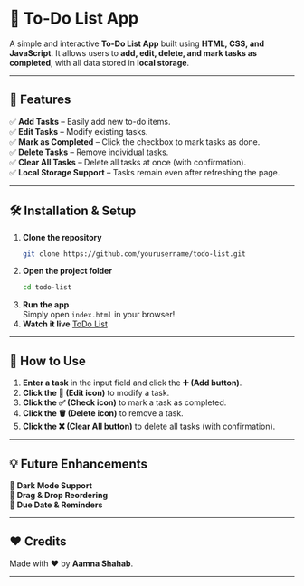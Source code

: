 # 📝 To-Do List App

A simple and interactive **To-Do List App** built using **HTML, CSS, and JavaScript**. It allows users to **add, edit, delete, and mark tasks as completed**, with all data stored in **local storage**.

---

## 🚀 Features

✅ **Add Tasks** – Easily add new to-do items.  
✅ **Edit Tasks** – Modify existing tasks.  
✅ **Mark as Completed** – Click the checkbox to mark tasks as done.  
✅ **Delete Tasks** – Remove individual tasks.  
✅ **Clear All Tasks** – Delete all tasks at once (with confirmation).  
✅ **Local Storage Support** – Tasks remain even after refreshing the page.  

---

## 🛠️ Installation & Setup

1. **Clone the repository**
   ```sh
   git clone https://github.com/yourusername/todo-list.git
   ```
2. **Open the project folder**
   ```sh
   cd todo-list
   ```
3. **Run the app**  
   Simply open `index.html` in your browser!
4. **Watch it live**
   <a href="https://todolistbyaamna.netlify.app">ToDo List</a>

---

## 🎯 How to Use

1. **Enter a task** in the input field and click the **➕ (Add button)**.
2. **Click the 📝 (Edit icon)** to modify a task.
3. **Click the ✅ (Check icon)** to mark a task as completed.
4. **Click the 🗑️ (Delete icon)** to remove a task.
5. **Click the ❌ (Clear All button)** to delete all tasks (with confirmation).

---

## 💡 Future Enhancements

🚀 **Dark Mode Support**  
🚀 **Drag & Drop Reordering**  
🚀 **Due Date & Reminders**  

---

## ❤️ Credits
Made with ❤️ by **Aamna Shahab**.

---
